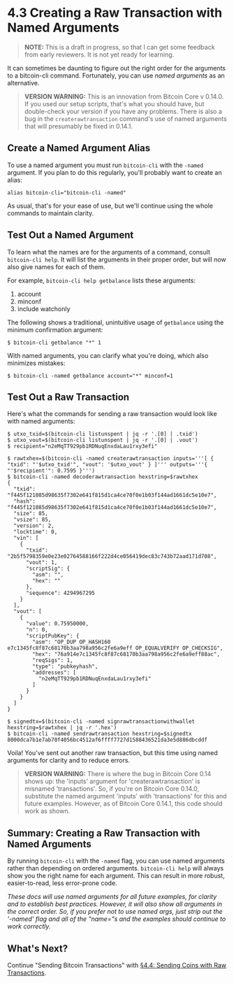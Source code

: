 # 4.3 Creating a Raw Transaction with Named Arguments

> **NOTE:** This is a draft in progress, so that I can get some feedback from early reviewers. It is not yet ready for learning.

It can sometimes be daunting to figure out the right order for the arguments to a bitcoin-cli command. Fortunately, you can use _named arguments_ as an alternative.

> **VERSION WARNING:** This is an innovation from Bitcoin Core v 0.14.0. If you used our setup scripts, that's what you should have, but double-check your version if you have any problems. There is also a bug in the `createrawtransaction` command's use of named arguments that will presumably be fixed in 0.14.1.

## Create a Named Argument Alias

To use a named argument you must run `bitcoin-cli` with the `-named` argument. If you plan to do this regularly, you'll probably want to create an alias:
```
alias bitcoin-cli="bitcoin-cli -named"
```
As usual, that's for your ease of use, but we'll continue using the whole commands  to maintain clarity.

## Test Out a Named Argument

To learn what the names are for the arguments of a command, consult `bitcoin-cli help`. It will list the arguments in their proper order, but will now also give names for each of them.

For example, `bitcoin-cli help getbalance` lists these arguments:

   1. account
   2. minconf
   3. include watchonly
   
The following shows a traditional, unintuitive usage of `getbalance` using the minimum confirmation argument:
```
$ bitcoin-cli getbalance "*" 1
```
With named arguments, you can clarify what you're doing, which also minimizes mistakes:
```
$ bitcoin-cli -named getbalance account="*" minconf=1
```

## Test Out a Raw Transaction

Here's what the commands for sending a raw transaction would look like with named arguments:
```
$ utxo_txid=$(bitcoin-cli listunspent | jq -r '.[0] | .txid') 
$ utxo_vout=$(bitcoin-cli listunspent | jq -r '.[0] | .vout')
$ recipient="n2eMqTT929pb1RDNuqEnxdaLau1rxy3efi"

$ rawtxhex=$(bitcoin-cli -named createrawtransaction inputs='''[ { "txid": "'$utxo_txid'", "vout": '$utxo_vout' } ]''' outputs='''{ "'$recipient'": 0.7595 }''')
$ bitcoin-cli -named decoderawtransaction hexstring=$rawtxhex 
{
  "txid": "f445f121085d98635f7302e641f815d1ca4ce70f0e1b03f144ad1661dc5e10e7",
  "hash": "f445f121085d98635f7302e641f815d1ca4ce70f0e1b03f144ad1661dc5e10e7",
  "size": 85,
  "vsize": 85,
  "version": 2,
  "locktime": 0,
  "vin": [
    {
      "txid": "2b5f5798359e0e23e02764588166f222d4ce056419dec83c743b72aad171d708",
      "vout": 1,
      "scriptSig": {
        "asm": "",
        "hex": ""
      },
      "sequence": 4294967295
    }
  ],
  "vout": [
    {
      "value": 0.75950000,
      "n": 0,
      "scriptPubKey": {
        "asm": "OP_DUP OP_HASH160 e7c1345fc8f87c68170b3aa798a956c2fe6a9eff OP_EQUALVERIFY OP_CHECKSIG",
        "hex": "76a914e7c1345fc8f87c68170b3aa798a956c2fe6a9eff88ac",
        "reqSigs": 1,
        "type": "pubkeyhash",
        "addresses": [
          "n2eMqTT929pb1RDNuqEnxdaLau1rxy3efi"
        ]
      }
    }
  ]
}

$ signedtx=$(bitcoin-cli -named signrawtransactionwithwallet hexstring=$rawtxhex | jq -r '.hex')
$ bitcoin-cli -named sendrawtransaction hexstring=$signedtx
8000dca7b1e7ab70f4056bc4512af6ffff7727d1588436521da3e5d886dbcddf
```
Voila! You've sent out another raw transaction, but this time using named arguments for clarity and to reduce errors.

> **VERSION WARNING:** There is where the bug in Bitcoin Core 0.14 shows up: the 'inputs' argument for 'createrawtransaction' is misnamed 'transactions'. So, if you're on Bitcoin Core 0.14.0, substitute the named argument 'inputs' with 'transactions' for this and future examples. However, as of Bitcoin Core 0.14.1, this code should work as shown.

## Summary: Creating a Raw Transaction with Named Arguments

By running `bitcoin-cli` with the `-named` flag, you can use named arguments rather than depending on ordered arguments. `bitcoin-cli help` will always show you the right name for each argument. This can result in more robust, easier-to-read, less error-prone code.

_These docs will use named arguments for all future examples, for clarity and to establish best practices. However, it will also show all arguments in the correct order. So, if you prefer not to use named args, just strip out the '-named' flag and all of the "name="s and the examples should continue to work correctly._

## What's Next?

Continue "Sending Bitcoin Transactions" with [§4.4: Sending Coins with Raw Transactions](04_4_Sending_Coins_with_a_Raw_Transaction.md).
